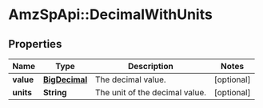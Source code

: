 # AmzSpApi::DecimalWithUnits

## Properties
Name | Type | Description | Notes
------------ | ------------- | ------------- | -------------
**value** | [**BigDecimal**](BigDecimal.md) | The decimal value. | [optional] 
**units** | **String** | The unit of the decimal value. | [optional] 

